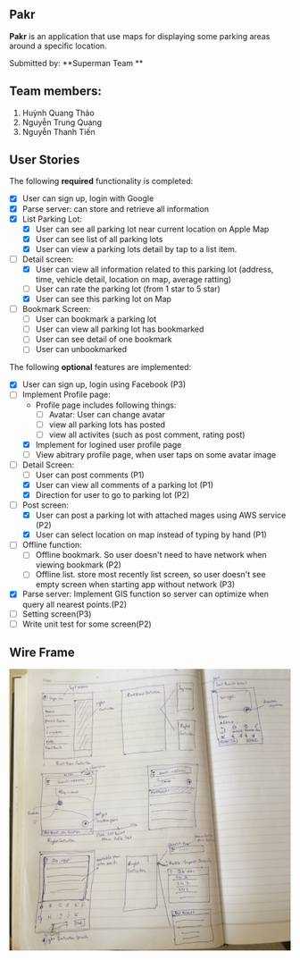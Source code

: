 ## Pakr

**Pakr** is an application that use maps for displaying some parking areas around a specific location.

Submitted by: **Superman Team **

## Team members:   
1. Huỳnh Quang Thảo 
2. Nguyễn Trung Quang 
3. Nguyễn Thanh Tiến


## User Stories

The following **required** functionality is completed:

- [x] User can sign up, login with Google
- [x] Parse server: can store and retrieve all information
- [x] List Parking Lot:
    - [x] User can see all parking lot near current location on Apple Map
    - [x] User can see list of all parking lots
    - [x] User can view a parking lots detail by tap to a list item.
- [ ] Detail screen:
    - [x] User can view all information related to this parking lot (address, time, vehicle detail, location on map, average ratting)
    - [ ] User can rate the parking lot (from 1 star to 5 star)
    - [x] User can see this parking lot on Map
- [ ] Bookmark Screen:
    - [ ] User can bookmark a parking lot
    - [ ] User can view all parking lot has bookmarked
    - [ ] User can see detail of one bookmark 
    - [ ] User can unbookmarked

The following **optional** features are implemented:
- [x] User can sign up, login using Facebook (P3)
- [ ] Implement Profile page:
    - Profile page includes following things:
        - [ ] Avatar: User can change avatar
        - [ ] view all parking lots has posted 
        - [ ] view all activites (such as post comment, rating post)
    - [x] Implement for logined user profile page
    - [ ] View abitrary profile page, when user taps on some avatar image
- [ ] Detail Screen:
    - [ ] User can post comments (P1)
    - [x] User can view all comments of a parking lot (P1)
    - [x] Direction for user to go to parking lot (P2)
- [ ] Post screen:
    - [x] User can post a parking lot with attached mages using AWS service (P2)
    - [x] User can select location on map instead of typing by hand (P1)
- [ ] Offline function:
    - [ ] Offline bookmark. So user doesn't need to have network when viewing bookmark (P2)
    - [ ] Offline list. store most recently list screen, so user doesn't see empty screen when starting app without network (P3)
- [x] Parse server: Implement GIS function so server can optimize when query all nearest points.(P2)
- [ ] Setting screen(P3)
- [ ] Write unit test for some screen(P2) 

## Wire Frame
![Video Walkthrough](https://github.com/superman-coder/pakr/blob/master/design/IMG_1763.JPG)
